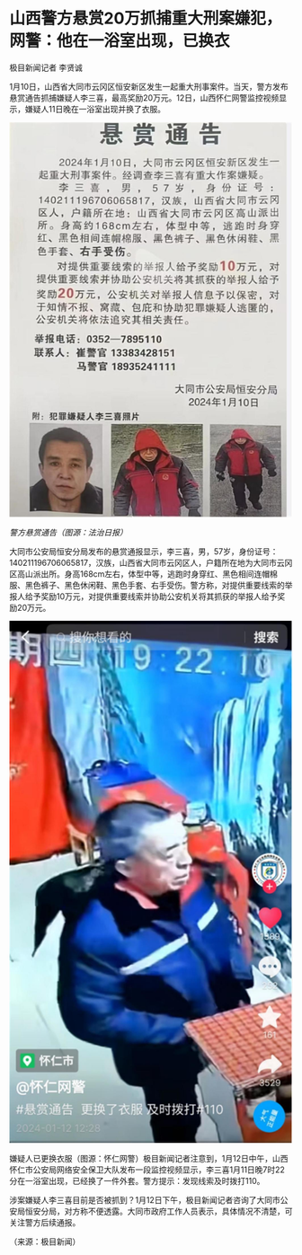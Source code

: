 # 山西警方悬赏20万抓捕重大刑案嫌犯，网警：他在一浴室出现，已换衣

极目新闻记者 李贤诚

1月10日，山西省大同市云冈区恒安新区发生一起重大刑事案件。当天，警方发布悬赏通告抓捕嫌疑人李三喜，最高奖励20万元。12日，山西怀仁网警监控视频显示，嫌疑人11日晚在一浴室出现并换了衣服。

![f1400ad1e16b300828968d7c24b781fe.jpg](https://raw.githubusercontent.com/qqhsx/qqnews_image/main/2024/01/12/山西警方悬赏20万抓捕重大刑案嫌犯，网警：他在一浴室出现，已换衣/f1400ad1e16b300828968d7c24b781fe.jpg)

_警方悬赏通告（图源：法治日报）_

大同市公安局恒安分局发布的悬赏通报显示，李三喜，男，57岁，身份证号：140211196706065817，汉族，山西省大同市云冈区人，户籍所在地为大同市云冈区高山派出所。身高168cm左右，体型中等，逃跑时身穿红、黑色相间连帽棉服、黑色裤子、黑色休闲鞋、黑色手套、右手受伤。警方称，对提供重要线索的举报人给予奖励10万元，对提供重要线索并协助公安机关将其抓获的举报人给予奖励20万元。

![b3e3e83bf53eb1074a2cbdf9941fb5e9.jpg](https://raw.githubusercontent.com/qqhsx/qqnews_image/main/2024/01/12/山西警方悬赏20万抓捕重大刑案嫌犯，网警：他在一浴室出现，已换衣/b3e3e83bf53eb1074a2cbdf9941fb5e9.jpg)

嫌疑人已更换衣服（图源：怀仁网警）极目新闻记者注意到，1月12日中午，山西怀仁市公安局网络安全保卫大队发布一段监控视频显示，李三喜1月11日晚7时22分在一浴室出现，已经换了一件外套。警方提示：发现线索及时拨打110。

涉案嫌疑人李三喜目前是否被抓到？1月12日下午，极目新闻记者咨询了大同市公安局恒安分局，对方称不便透露。大同市政府工作人员表示，具体情况不清楚，可关注警方后续通报。

（来源：极目新闻）

